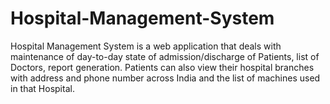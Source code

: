 # Hospital-Management-System
Hospital Management System is a web application that deals with maintenance of day-to-day state of admission/discharge of Patients, list of Doctors, report generation. Patients can also view their hospital branches with address and phone number across India and the list of machines used in that Hospital.
